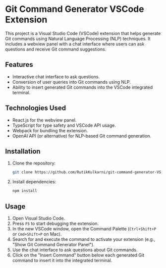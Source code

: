 # Git Command Generator VSCode Extension

This project is a Visual Studio Code (VSCode) extension that helps generate Git commands using Natural Language Processing (NLP) techniques. It includes a webview panel with a chat interface where users can ask questions and receive Git command suggestions.

## Features

- Interactive chat interface to ask questions.
- Conversion of user queries into Git commands using NLP.
- Ability to insert generated Git commands into the VSCode integrated terminal.

## Technologies Used

- React.js for the webview panel.
- TypeScript for type safety and VSCode API usage.
- Webpack for bundling the extension.
- OpenAI API (or alternative) for NLP-based Git command generation.

## Installation

1. Clone the repository:

   ```bash
   git clone https://github.com/RutikKulkarni/git-command-generator-VSCode-Extension.git
   ```

2. Install dependencies:

   ```bash
   npm install
   ```

## Usage

1. Open Visual Studio Code.
2. Press `F5` to start debugging the extension.
3. In the new VSCode window, open the Command Palette (`Ctrl+Shift+P` or `Cmd+Shift+P` on Mac).
4. Search for and execute the command to activate your extension (e.g., "Show Git Command Generator Panel").
5. Use the chat interface to ask questions about Git commands.
6. Click on the "Insert Command" button below each generated Git command to insert it into the integrated terminal.

